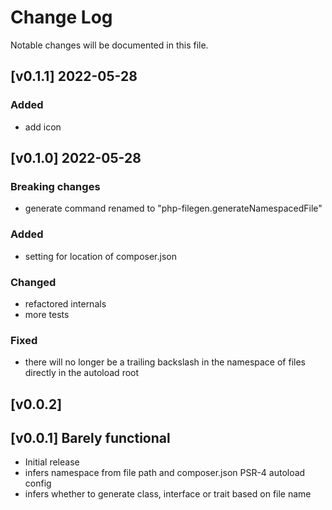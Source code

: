 # Change Log

Notable changes will be documented in this file.

## [v0.1.1] 2022-05-28
### Added
- add icon

## [v0.1.0] 2022-05-28
### Breaking changes
- generate command renamed to "php-filegen.generateNamespacedFile"

### Added
- setting for location of composer.json

### Changed
- refactored internals
- more tests

### Fixed
- there will no longer be a trailing backslash in the namespace of files directly in the autoload root

## [v0.0.2]

## [v0.0.1] Barely functional

- Initial release
- infers namespace from file path and composer.json PSR-4 autoload config
- infers whether to generate class, interface or trait based on file name
